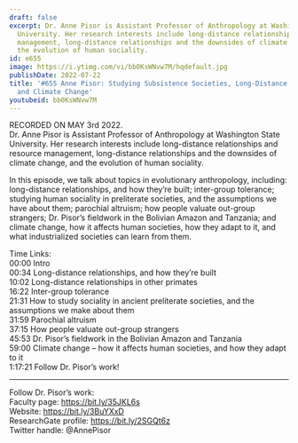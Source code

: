 ```yaml
---
draft: false
excerpt: Dr. Anne Pisor is Assistant Professor of Anthropology at Washington State
  University. Her research interests include long-distance relationships and resource
  management, long-distance relationships and the downsides of climate change, and
  the evolution of human sociality.
id: e655
image: https://i.ytimg.com/vi/bb0KsWNvw7M/hqdefault.jpg
publishDate: 2022-07-22
title: '#655 Anne Pisor: Studying Subsistence Societies, Long-Distance Relationships,
  and Climate Change'
youtubeid: bb0KsWNvw7M
---
```

RECORDED ON MAY 3rd 2022.  
Dr. Anne Pisor is Assistant Professor of Anthropology at Washington State University. Her research interests include long-distance relationships and resource management, long-distance relationships and the downsides of climate change, and the evolution of human sociality.

In this episode, we talk about topics in evolutionary anthropology, including: long-distance relationships, and how they’re built; inter-group tolerance; studying human sociality in preliterate societies, and the assumptions we have about them; parochial altruism; how people valuate out-group strangers; Dr. Pisor’s fieldwork in the Bolivian Amazon and Tanzania; and climate change, how it affects human societies, how they adapt to it, and what industrialized societies can learn from them.

Time Links:  
00:00 Intro  
00:34  Long-distance relationships, and how they’re built  
10:02  Long-distance relationships in other primates  
16:22  Inter-group tolerance  
21:31  How to study sociality in ancient preliterate societies, and the assumptions we make about them  
31:59  Parochial altruism  
37:15  How people valuate out-group strangers  
45:53  Dr. Pisor’s fieldwork in the Bolivian Amazon and Tanzania  
59:00  Climate change – how it affects human societies, and how they adapt to it  
1:17:21  Follow Dr. Pisor’s work!

---

Follow Dr. Pisor’s work:  
Faculty page: https://bit.ly/35JKL6s  
Website: https://bit.ly/3BuYXxD  
ResearchGate profile: https://bit.ly/2SGQt6z  
Twitter handle: @AnnePisor
